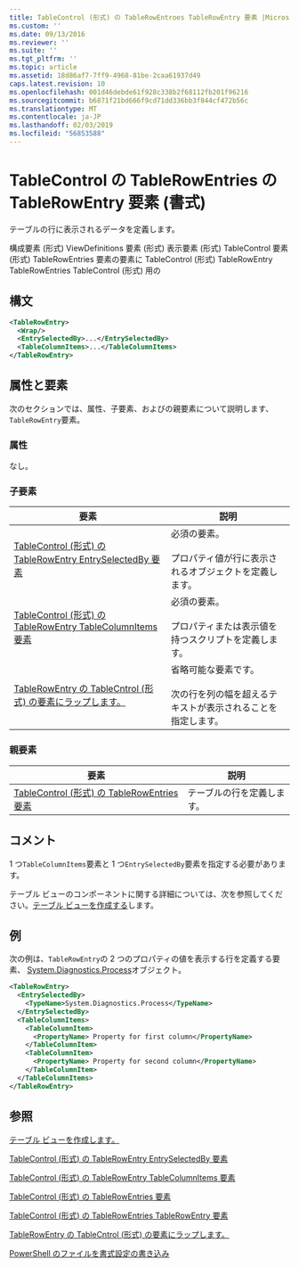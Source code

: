 ```yaml
---
title: TableControl (形式) の TableRowEntroes TableRowEntry 要素 |Microsoft Docs
ms.custom: ''
ms.date: 09/13/2016
ms.reviewer: ''
ms.suite: ''
ms.tgt_pltfrm: ''
ms.topic: article
ms.assetid: 18d86af7-7ff9-4968-81be-2caa61937d49
caps.latest.revision: 10
ms.openlocfilehash: 001d46debde61f928c338b2f68112fb201f96216
ms.sourcegitcommit: b6871f21bd666f9cd71dd336bb3f844cf472b56c
ms.translationtype: MT
ms.contentlocale: ja-JP
ms.lasthandoff: 02/03/2019
ms.locfileid: "56853588"
---
```

# <a name="tablerowentry-element-for-tablerowentroes-for-tablecontrol-format"></a>TableControl の TableRowEntries の TableRowEntry 要素 (書式)

テーブルの行に表示されるデータを定義します。

構成要素 (形式) ViewDefinitions 要素 (形式) 表示要素 (形式) TableControl 要素 (形式) TableRowEntries 要素の要素に TableControl (形式) TableRowEntry TableRowEntries TableControl (形式) 用の

## <a name="syntax"></a>構文

```xml
<TableRowEntry>
  <Wrap/>
  <EntrySelectedBy>...</EntrySelectedBy>
  <TableColumnItems>...</TableColumnItems>
</TableRowEntry>
```

## <a name="attributes-and-elements"></a>属性と要素

次のセクションでは、属性、子要素、およびの親要素について説明します、`TableRowEntry`要素。

### <a name="attributes"></a>属性

なし。

### <a name="child-elements"></a>子要素

|要素|説明|
|-------------|-----------------|
|[TableControl (形式) の TableRowEntry EntrySelectedBy 要素](./entryselectedby-element-for-tablerowentry-for-tablecontrol-format.md)|必須の要素。<br /><br /> プロパティ値が行に表示されるオブジェクトを定義します。|
|[TableControl (形式) の TableRowEntry TableColumnItems 要素](./tablecolumnitems-element-for-tablerowentry-for-tablecontrol-format.md)|必須の要素。<br /><br /> プロパティまたは表示値を持つスクリプトを定義します。|
|[TableRowEntry の TableCntrol (形式) の要素にラップします。](./wrap-element-for-tablerowentry-for-tablecontrl-format.md)|省略可能な要素です。<br /><br /> 次の行を列の幅を超えるテキストが表示されることを指定します。|

### <a name="parent-elements"></a>親要素

|要素|説明|
|-------------|-----------------|
|[TableControl (形式) の TableRowEntries 要素](./tablerowentries-element-for-tablecontrol-format.md)|テーブルの行を定義します。|

## <a name="remarks"></a>コメント

1 つ`TableColumnItems`要素と 1 つ`EntrySelectedBy`要素を指定する必要があります。

テーブル ビューのコンポーネントに関する詳細については、次を参照してください。[テーブル ビューを作成する](./creating-a-table-view.md)します。

## <a name="example"></a>例

次の例は、`TableRowEntry`の 2 つのプロパティの値を表示する行を定義する要素、 [System.Diagnostics.Process](/dotnet/api/System.Diagnostics.Process)オブジェクト。

```xml
<TableRowEntry>
  <EntrySelectedBy>
    <TypeName>System.Diagnostics.Process</TypeName>
  </EntrySelectedBy>
  <TableColumnItems>
    <TableColumnItem>
      <PropertyName> Property for first column</PropertyName>
    </TableColumnItem>
    <TableColumnItem>
      <PropertyName> Property for second column</PropertyName>
    </TableColumnItem>
  </TableColumnItems>
</TableRowEntry>
```

## <a name="see-also"></a>参照

[テーブル ビューを作成します。](./creating-a-table-view.md)

[TableControl (形式) の TableRowEntry EntrySelectedBy 要素](./entryselectedby-element-for-tablerowentry-for-tablecontrol-format.md)

[TableControl (形式) の TableRowEntry TableColumnItems 要素](./tablecolumnitems-element-for-tablerowentry-for-tablecontrol-format.md)

[TableControl (形式) の TableRowEntries 要素](./tablerowentries-element-for-tablecontrol-format.md)

[TableControl (形式) の TableRowEntries TableRowEntry 要素](./tablerowentry-element-for-tablerowentroes-for-tablecontrol-format.md)

[TableRowEntry の TableCntrol (形式) の要素にラップします。](./wrap-element-for-tablerowentry-for-tablecontrl-format.md)

[PowerShell のファイルを書式設定の書き込み](./writing-a-powershell-formatting-file.md)
